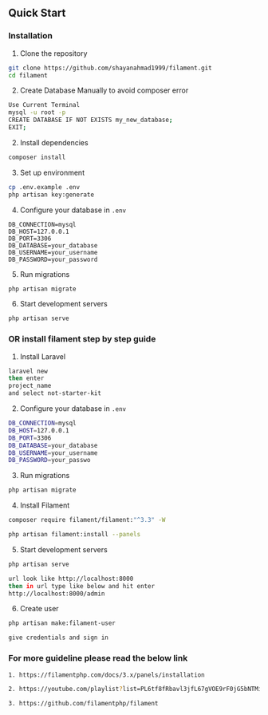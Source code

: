 ## Quick Start

### Installation

1. Clone the repository
```bash
git clone https://github.com/shayanahmad1999/filament.git
cd filament
```

2. Create Database Manually to avoid composer error
```bash
Use Current Terminal
mysql -u root -p
CREATE DATABASE IF NOT EXISTS my_new_database;
EXIT;
```

2. Install dependencies
```bash
composer install
```

3. Set up environment
```bash
cp .env.example .env
php artisan key:generate
```

4. Configure your database in `.env`
```
DB_CONNECTION=mysql
DB_HOST=127.0.0.1
DB_PORT=3306
DB_DATABASE=your_database
DB_USERNAME=your_username
DB_PASSWORD=your_password
```

5. Run migrations
```bash
php artisan migrate
```

6. Start development servers
```bash
php artisan serve
```

### OR install filament step by step guide

1. Install Laravel
```bash
laravel new
then enter
project_name
and select not-starter-kit
```

2. Configure your database in `.env`
```bash
DB_CONNECTION=mysql
DB_HOST=127.0.0.1
DB_PORT=3306
DB_DATABASE=your_database
DB_USERNAME=your_username
DB_PASSWORD=your_passwo
```

3. Run migrations
```bash
php artisan migrate
```

4. Install Filament
```bash
composer require filament/filament:"^3.3" -W

php artisan filament:install --panels
```

5. Start development servers
```bash
php artisan serve

url look like http://localhost:8000
then in url type like below and hit enter
http://localhost:8000/admin
```

6. Create user
```bash
php artisan make:filament-user

give credentials and sign in
```

### For more guideline please read the below link
```bash
1. https://filamentphp.com/docs/3.x/panels/installation

2. https://youtube.com/playlist?list=PL6tf8fRbavl3jfL67gVOE9rF0jG5bNTMi&si=4rM8ZNU5APuxfBz5

3. https://github.com/filamentphp/filament
```